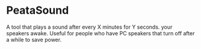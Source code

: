 PeataSound
==========

A tool that plays a sound after every X minutes for Y seconds. your speakers awake. Useful for people who have PC speakers that turn off after a while to save power.

